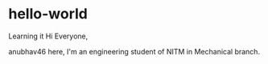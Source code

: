 # hello-world
Learning it
Hi Everyone,

anubhav46 here,
I'm an engineering student of NITM in 
Mechanical branch.

